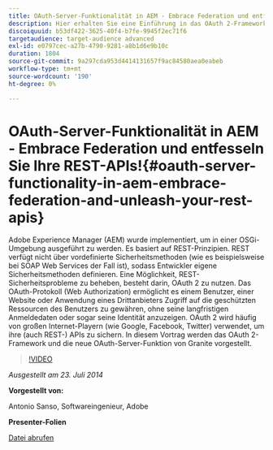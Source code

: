 ```yaml
---
title: OAuth-Server-Funktionalität in AEM - Embrace Federation und entfesseln Sie Ihre REST-APIs!
description: Hier erhalten Sie eine Einführung in das OAuth 2-Framework und die OAuth-Server-Funktion von Granite. Adobe Experience Manager (AEM) wurde implementiert, um in einer OSGi-Umgebung ausgeführt zu werden. Es basiert auf REST-Prinzipien.
discoiquuid: b53df422-3625-40f4-b7fe-9945f2ec71f6
targetaudience: target-audience advanced
exl-id: e0797cec-a27b-4790-9281-a8b1d6e9b10c
duration: 1804
source-git-commit: 9a297cda953d4414131657f9ac84580aea0eabeb
workflow-type: tm+mt
source-wordcount: '190'
ht-degree: 0%

---
```


# OAuth-Server-Funktionalität in AEM - Embrace Federation und entfesseln Sie Ihre REST-APIs!{#oauth-server-functionality-in-aem-embrace-federation-and-unleash-your-rest-apis}

Adobe Experience Manager (AEM) wurde implementiert, um in einer OSGi-Umgebung ausgeführt zu werden. Es basiert auf REST-Prinzipien. REST verfügt nicht über vordefinierte Sicherheitsmethoden (wie es beispielsweise bei SOAP Web Services der Fall ist), sodass Entwickler eigene Sicherheitsmethoden definieren. Eine Möglichkeit, REST-Sicherheitsprobleme zu beheben, besteht darin, OAuth 2 zu nutzen. Das OAuth-Protokoll (Web Authorization) ermöglicht es einem Benutzer, einer Website oder Anwendung eines Drittanbieters Zugriff auf die geschützten Ressourcen des Benutzers zu gewähren, ohne seine langfristigen Anmeldedaten oder sogar seine Identität anzuzeigen. OAuth 2 wird häufig von großen Internet-Playern (wie Google, Facebook, Twitter) verwendet, um ihre (auch REST-) APIs zu sichern. In diesem Vortrag werden das OAuth 2-Framework und die neue OAuth-Server-Funktion von Granite vorgestellt.

>[!VIDEO](https://video.tv.adobe.com/v/19466/?quality=9)

*Ausgestellt am 23. Juli 2014*

**Vorgestellt von:**

Antonio Sanso, Softwareingenieur, Adobe

**Presenter-Folien**

[Datei abrufen](assets/oauth-server-functionality-in-aem-7-23-14.pdf)
<!--
[Get back to the Overview](https://helpx.adobe.com/experience-manager/kt/eseminars/gems/aem-index.html)
-->
